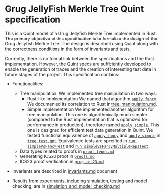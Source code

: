 # Grug JellyFish Merkle Tree Quint specification

This is a Quint model of a Grug Jellyfish Merkle Tree implemented in Rust. The primary objective of this specification is to formalize the design of the Grug Jellyfish Merkle Tree. The design is described using Quint along with the correctness conditions in the form of invariants and tests.

Currently, there is no formal link between the specifications and the Rust implementation. However, the Quint specs are sufficiently developed to enable the generation of traces and the creation of interesting test data in future stages of the project. This specification contains:

- Functionalities:
  - Tree manipulation. We implemented tree manipulation in two ways:
    - Rust-like implementation
      We named that algorithm [`apply_fancy`](./quint/apply_fancy.qnt). We documented its correlation to Rust in [tree_manipulation.md](./quint/tree_manipulation.md).
    - Simple implementation
      We implemented another algorithm for tree manipulation. This one is algorithmically much simpler (compared to the Rust implementation that is optimized for performance in production), therefore named [`apply_simple`](./quint/apply_simple.qnt). This one is designed for efficient test data generation in Quint.
      We tested functional equivalence of [`apply_fancy`](./quint/apply_fancy.qnt) and [`apply_simple`](./quint/apply_simple.qnt) in [`tree_test.qnt`](./quint/test/tree_test.qnt). Equivalence tests are specified in [`run simpleVsFancyTest`](./quint/test/tree_test.qnt#L12-L19) and [`run simpleVsFancyMultipleRepsTest`](./quint/test/tree_test.qnt#L21-L35).
  - Data types related to proofs in [`proof_types.md`](./quint/proof_types.md)
  - Generating ICS23 proof in [`proofs.md`](./quint/proofs.md)
  - ICS23 proof verification in [`grug_ics23.md`](./quint/grug_ics23.md)

- Invariants are described in [invariants.md](./quint/invariants.md) document
- Results from experiments, including simulation, testing and model checking, are in [simulation_and_model_checking.md](./simulation_and_model_checking.md)
